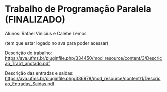# Trabalho de Programação Paralela (FINALIZADO)
Alunos: Rafael Vinicius e Calebe Lemos


(tem que estar logado no ava para poder acessar)

Descrição do trabalho: https://ava.ufms.br/pluginfile.php/334450/mod_resource/content/3/Descricao_Trab1_anotado.pdf

Descrição das entradas e saidas: https://ava.ufms.br/pluginfile.php/336978/mod_resource/content/1/Descricao_Entradas_Saidas.pdf

